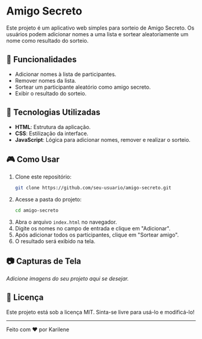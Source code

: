 # Amigo Secreto

Este projeto é um aplicativo web simples para sorteio de Amigo Secreto. Os usuários podem adicionar nomes a uma lista e sortear aleatoriamente um nome como resultado do sorteio.

## 📌 Funcionalidades

- Adicionar nomes à lista de participantes.
- Remover nomes da lista.
- Sortear um participante aleatório como amigo secreto.
- Exibir o resultado do sorteio.

## 🚀 Tecnologias Utilizadas

- **HTML**: Estrutura da aplicação.
- **CSS**: Estilização da interface.
- **JavaScript**: Lógica para adicionar nomes, remover e realizar o sorteio.

## 🎮 Como Usar

1. Clone este repositório:
   ```bash
   git clone https://github.com/seu-usuario/amigo-secreto.git
   ```
2. Acesse a pasta do projeto:
   ```bash
   cd amigo-secreto
   ```
3. Abra o arquivo `index.html` no navegador.
4. Digite os nomes no campo de entrada e clique em "Adicionar".
5. Após adicionar todos os participantes, clique em "Sortear amigo".
6. O resultado será exibido na tela.

## 📷 Capturas de Tela

*Adicione imagens do seu projeto aqui se desejar.*

## 📜 Licença

Este projeto está sob a licença MIT. Sinta-se livre para usá-lo e modificá-lo!

---

Feito com ❤️ por Karilene

